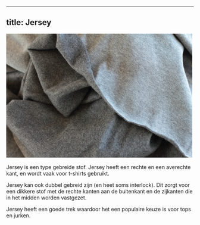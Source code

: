 ***

## title: Jersey

![Een stuk grijze jersey](knit-fabric.jpg)

Jersey is een type gebreide stof. Jersey heeft een rechte en een averechte kant, en wordt vaak voor t-shirts gebruikt.

Jersey kan ook dubbel gebreid zijn (en heet soms interlock). Dit zorgt voor een dikkere stof met de rechte kanten aan de buitenkant en de zijkanten die in het midden worden vastgezet.

Jersey heeft een goede trek waardoor het een populaire keuze is voor tops en jurken.
